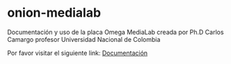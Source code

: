 # onion-medialab
Documentación y uso de la placa Omega MediaLab creada por Ph.D Carlos Camargo profesor Universidad Nacional de Colombia

Por favor visitar el siguiente link:
[Documentación](https://www.pagehub.org/johnnycubides/onion-medialab/Main)
